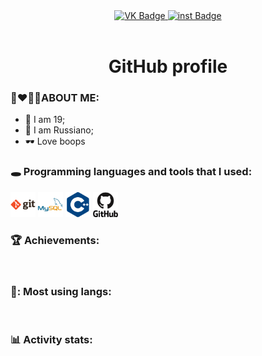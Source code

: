 <div id = "badges" align = "center">
  <a href = "https://vk.com/slikkdrew">
    <img src = "https://img.shields.io/badge/VK-blue?style=for-the-badge&logo=VK&logoColor=white" alt = "VK Badge"/>
  </a>

  <a href = "https://www.instagram.com/slikkdrew/">
    <img src = "https://img.shields.io/badge/Instagram-red?style=for-the-badge&logo=Instagram&logoColor=white" alt = "inst Badge"/>
  </a>
</div>

<div id = "viewprof" align = "center">
  <img src = "https://komarev.com/ghpvc/?username=bbls&style=flat-square&color=blue" alt = ""/>
</div>

<div id = "heythere" align = "center">
  <h1> GitHub profile </h1>
</div>

### 👨‍❤️‍💋‍👨ABOUT ME:

- 🍭 I am 19;
- 🎵 I am Russiano;
- 🕶️ Love boops

### 🕳️ Programming languages and tools that I used:

<div>
  <img src = "https://github.com/devicons/devicon/blob/master/icons/git/git-original-wordmark.svg" width = "40" height = "40"/>
  <img src = "https://github.com/devicons/devicon/blob/master/icons/mysql/mysql-original-wordmark.svg" width = "40" height = "40"/>
  <img src = "https://github.com/devicons/devicon/blob/master/icons/cplusplus/cplusplus-plain.svg" width = "40" height = "40"/>
  <img src = "https://github.com/devicons/devicon/blob/master/icons/github/github-original-wordmark.svg" width = "40" height = "40"/>
</div>

### 🏆 Achievements:

<div>
  <img src = "https://github-profile-trophy.vercel.app/?username=st4rblS" alt = ""/>
</div>

### 💩: Most using langs:

<div>
<img src = "https://github-readme-stats.vercel.app/api/top-langs/?username=st4rblS" alt = ""/>
</div>

### 📊 Activity stats:

<div>
  <img src = "https://github-readme-activity-graph.vercel.app/graph?username=st4rblS&theme=dracula" alt = ""/>
</div>

